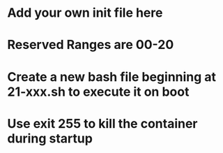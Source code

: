 # Add your own init file here
# Reserved Ranges are 00-20

# Create a new bash file beginning at 21-xxx.sh to execute it on boot
# Use exit 255 to kill the container during startup